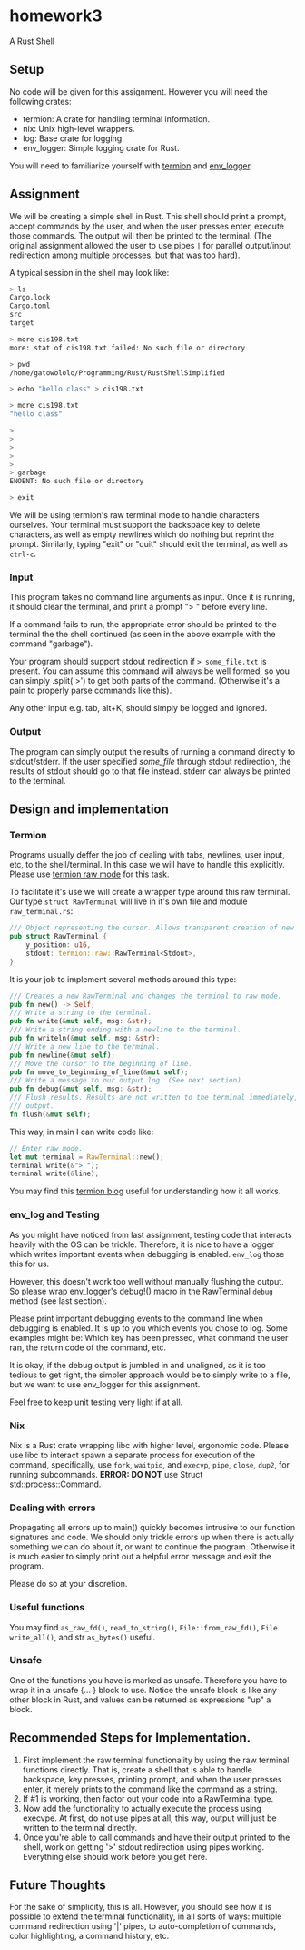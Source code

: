 # homework3
A Rust Shell

## Setup
No code will be given for this assignment. However you will need the following crates:
- termion: A crate for handling terminal information.
- nix: Unix high-level wrappers.
- log: Base crate for logging.
- env_logger: Simple logging crate for Rust.

You will need to familiarize yourself
with [termion](https://github.com/redox-os/termion) and [env_logger](https://docs.rs/env_logger/*/env_logger).

## Assignment
We will be creating a simple shell in Rust. This shell should print a prompt, accept commands by the user, and when the user
presses enter, execute those commands. The output will then be printed to the terminal. (The original assignment allowed the user
to use pipes `|` for parallel output/input redirection among multiple processes, but that was too hard).

A typical session in the shell may look like:
```bash
> ls
Cargo.lock
Cargo.toml
src
target

> more cis198.txt
more: stat of cis198.txt failed: No such file or directory

> pwd
/home/gatowololo/Programming/Rust/RustShellSimplified

> echo "hello class" > cis198.txt

> more cis198.txt
"hello class"

> 
> 
> 
> 
> 
> garbage
ENOENT: No such file or directory

> exit
```

We will be using termion's raw terminal mode to handle characters ourselves. Your terminal must support the backspace key to delete
characters, as well as empty newlines which do nothing but reprint the prompt. Similarly, typing "exit" or "quit" should exit
the terminal, as well as `ctrl-c`.

### Input
This program takes no command line arguments as input. Once it is running, it should clear the terminal, and print a prompt "> " before every line.

If a command fails to run, the appropriate error should be printed to the terminal the the shell continued (as seen in the above
example with the command "garbage").

Your program should support stdout redirection if `> some_file.txt` is present. You can assume this command will always be well
formed, so you can simply .split('>') to get both parts of the command. (Otherwise it's a pain to properly parse commands like
this).

Any other input e.g. tab, alt+K, should simply be logged and ignored.

### Output
The program can simply output the results of running a command directly to stdout/stderr.
If the user specified *some_file* through stdout redirection, the results of stdout should go to that file instead.
stderr can always be printed to the terminal.

## Design and implementation

### Termion
Programs usually deffer the job of dealing with tabs, newlines, user input, etc, to the shell/terminal. In this case we will have
to handle this explicitly. Please use [termion raw mode](https://docs.rs/termion/1.5.1/termion/raw/index.html) for this task.

To facilitate it's use we will create a wrapper type around this raw terminal. Our type `struct RawTerminal` will live in it's
own file and module `raw_terminal.rs`:

```rust
/// Object representing the cursor. Allows transparent creation of new lines.
pub struct RawTerminal {
    y_position: u16,
    stdout: termion::raw::RawTerminal<Stdout>,
}
```

It is your job to implement several methods around this type:
```rust
/// Creates a new RawTerminal and changes the terminal to raw mode.
pub fn new() -> Self;
/// Write a string to the terminal.
pub fn write(&mut self, msg: &str);
/// Write a string ending with a newline to the terminal.
pub fn writeln(&mut self, msg: &str);
/// Write a new line to the terminal.
pub fn newline(&mut self);
/// Move the cursor to the beginning of line.
pub fn move_to_beginning_of_line(&mut self);
/// Write a message to our output log. (See next section).
pub fn debug(&mut self, msg: &str);
/// Flush results. Results are not written to the terminal immediately, so we flush after a command to write our
/// output.
fn flush(&mut self);
```
This way, in main I can write code like:
```rust
// Enter raw mode.
let mut terminal = RawTerminal::new();
terminal.write(&"> ");
terminal.write(&line);
```

You may find this [termion blog](https://ticki.github.io/blog/making-terminal-applications-in-rust-with-termion/) useful for
understanding how it all works.

### env_log and Testing
As you might have noticed from last assignment, testing code that interacts heavily with the OS can be trickle. Therefore, it is
nice to have a logger which writes important events when debugging is enabled. `env_log` those this for us.

However, this doesn't work too well without manually flushing the output. So please wrap env_logger's debug!() macro in the
RawTerminal `debug` method (see last section).

Please print important debugging events to the command line when debugging is enabled. It is up to you which events you chose
to log. Some examples might be: Which key has been pressed, what command the user ran, the return code of the command, etc.

It is okay, if the debug output is jumbled in and unaligned, as it is too tedious to get right, the simpler approach would be
to simply write to a file, but we want to use env_logger for this assignment.

Feel free to keep unit testing very light if at all.

### Nix
Nix is a Rust crate wrapping libc with higher level, ergonomic code. Please use libc to interact spawn a separate process for
execution of the command, specifically, use `fork`, `waitpid`, and `execvp`, `pipe`, `close`, `dup2`, for running subcommands. **ERROR: DO NOT** use
Struct std::process::Command.

### Dealing with errors 
Propagating all errors up to main() quickly becomes intrusive to our function signatures and code. We should only trickle errors up
when there is actually something we can do about it, or want to continue the program. Otherwise it is much easier to simply print
out a helpful error message and exit the program.

Please do so at your discretion.

### Useful functions
You may find `as_raw_fd()`, `read_to_string()`, `File::from_raw_fd()`, `File write_all()`, and str `as_bytes()` useful.

### Unsafe
One of the functions you have is marked as unsafe. Therefore you have to wrap it in a unsafe {... } block to use. Notice the
unsafe block is like any other block in Rust, and values can be returned as expressions "up" a block.

## Recommended Steps for Implementation.
1) First implement the raw terminal functionality by using the raw terminal functions directly. That is, create a shell that
is able to handle backspace, key presses, printing prompt, and when the user presses enter, it merely prints to the command
like the command as a string.
2) If #1 is working, then factor out your code into a RawTerminal type.
3) Now add the functionality to actually execute the process using execvpe. At first, do not use pipes at
all, this way, output will just be written to the terminal directly.
4) Once you're able to call commands and have their output printed to the shell, work on getting '>' stdout redirection using
pipes working. Everything else should work before you get here.

## Future Thoughts
For the sake of simplicity, this is all. However, you should see how it is possible to extend the terminal functionality,
in all sorts of ways: multiple command redirection using '|' pipes, to auto-completion of commands, color highlighting,
a command history, etc.
